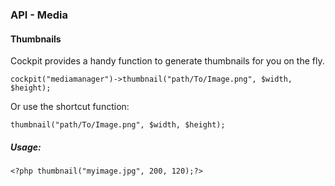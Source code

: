 ### API - Media


#### Thumbnails


Cockpit provides a handy function to generate thumbnails for you on the fly.


    cockpit("mediamanager")->thumbnail("path/To/Image.png", $width, $height);

Or use the shortcut function:

    thumbnail("path/To/Image.png", $width, $height);

##### Usage:

    <?php thumbnail("myimage.jpg", 200, 120);?>
